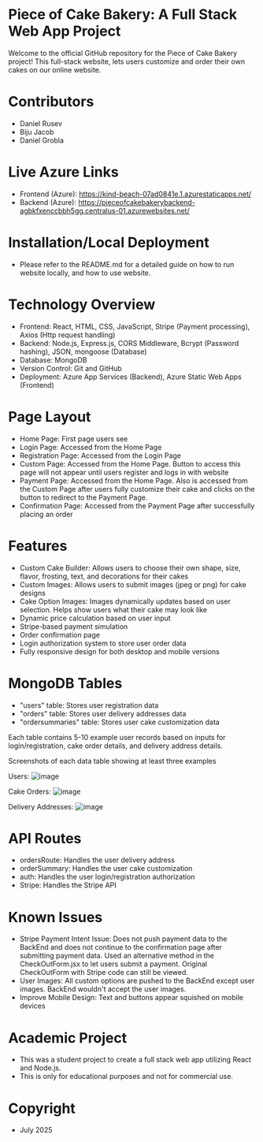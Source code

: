 # Piece of Cake Bakery: A Full Stack Web App Project
Welcome to the official GitHub repository for the Piece of Cake Bakery project! This full-stack website, lets users customize and order their own cakes on our online website.


# Contributors
- Daniel Rusev 
- Biju Jacob 
- Daniel Grobla 


# Live Azure Links
- Frontend (Azure): https://kind-beach-07ad0841e.1.azurestaticapps.net/
- Backend (Azure): https://pieceofcakebakerybackend-agbkfxenccbbh5gg.centralus-01.azurewebsites.net/


# Installation/Local Deployment
- Please refer to the README.md for a detailed guide on how to run website locally, and how to use website.


# Technology Overview
- Frontend: React, HTML, CSS, JavaScript, Stripe (Payment processing), Axios (Http request handling)
- Backend: Node.js, Express.js, CORS Middleware, Bcrypt (Password hashing), JSON, mongoose (Database)
- Database: MongoDB 
- Version Control: Git and GitHub
- Deployment: Azure App Services (Backend), Azure Static Web Apps (Frontend)  


# Page Layout
- Home Page: First page users see
- Login Page: Accessed from the Home Page
- Registration Page: Accessed from the Login Page
- Custom Page: Accessed from the Home Page. Button to access this page will not appear until users register and logs in with website
- Payment Page: Accessed from the Home Page. Also is accessed from the Custom Page after users fully customize their cake and clicks on the button to redirect to the Payment Page.
- Confirmation Page: Accessed from the Payment Page after successfully placing an order


# Features
- Custom Cake Builder: Allows users to choose their own shape, size, flavor, frosting, text, and decorations for their cakes
- Custom Images: Allows users to submit images (jpeg or png) for cake designs
- Cake Option Images: Images dynamically updates based on user selection. Helps show users what their cake may look like
- Dynamic price calculation based on user input
- Stripe-based payment simulation
- Order confirmation page
- Login authorization system to store user order data 
- Fully responsive design for both desktop and mobile versions


# MongoDB Tables
- "users" table: Stores user registration data
- "orders" table: Stores user delivery addresses data
- "ordersummaries" table: Stores user cake customization data

Each table contains 5-10 example user records based on inputs for login/registration, cake order details, and delivery address details.

Screenshots of each data table showing at least three examples

Users: ![image](https://github.com/user-attachments/assets/bdf9bfea-a09f-4489-a224-bd40a205da9c)

Cake Orders: ![image](https://github.com/user-attachments/assets/77a3f4c7-be1c-4989-935a-7f9df797ce1b)

Delivery Addresses: ![image](https://github.com/user-attachments/assets/531984ef-2bd2-4da4-bae5-0f47f583209e)


# API Routes
- ordersRoute: Handles the user delivery address
- orderSummary: Handles the user cake customization 
- auth: Handles the user login/registration authorization
- Stripe: Handles the Stripe API


# Known Issues
- Stripe Payment Intent Issue: Does not push payment data to the BackEnd and does not continue to the confirmation page after submitting payment data. Used an alternative method in the CheckOutForm.jsx to let users submit a payment. Original CheckOutForm with Stripe code can still be viewed.
- User Images: All custom options are pushed to the BackEnd except user images. BackEnd wouldn't accept the user images.
- Improve Mobile Design: Text and buttons appear squished on mobile devices


# Academic Project
- This was a student project to create a full stack web app utilizing React and Node.js. 
- This is only for educational purposes and not for commercial use.


# Copyright
- July 2025
